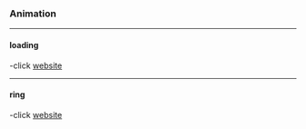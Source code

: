 ### Animation
--------------
#### loading
-click [website](https://Ramsakal143.github.io/Animation/loading.html)

----
#### ring
-click [website](https://Ramsakal143.github.io/Animation/ring.html)

